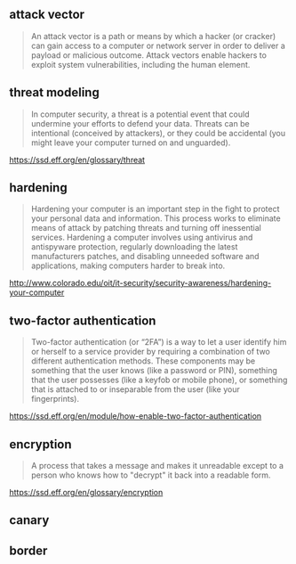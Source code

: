 ## attack vector

> An attack vector is a path or means by which a hacker (or cracker) can gain
access to a computer or network server in order to deliver a payload or
malicious outcome. Attack vectors enable hackers to exploit system
vulnerabilities, including the human element.

## threat modeling

> In computer security, a threat is a potential event that could undermine your efforts to defend your data. Threats can be intentional (conceived by attackers), or they could be accidental (you might leave your computer turned on and unguarded).

https://ssd.eff.org/en/glossary/threat

## hardening

> Hardening your computer is an important step in the fight to protect your personal data and information. This process works to eliminate means of attack by patching threats and turning off inessential services. Hardening a computer involves using antivirus and antispyware protection, regularly downloading the latest manufacturers patches, and disabling unneeded software and applications, making computers harder to break into. 

http://www.colorado.edu/oit/it-security/security-awareness/hardening-your-computer

## two-factor authentication

> Two-factor authentication (or “2FA”) is a way to let a user identify him or herself to a service provider by requiring a combination of two different authentication methods. These components may be something that the user knows (like a password or PIN), something that the user possesses (like a keyfob or mobile phone), or something that is attached to or inseparable from the user (like your fingerprints).

https://ssd.eff.org/en/module/how-enable-two-factor-authentication

## encryption

> A process that takes a message and makes it unreadable except to a person who knows how to "decrypt" it back into a readable form.

https://ssd.eff.org/en/glossary/encryption

## canary

## border
